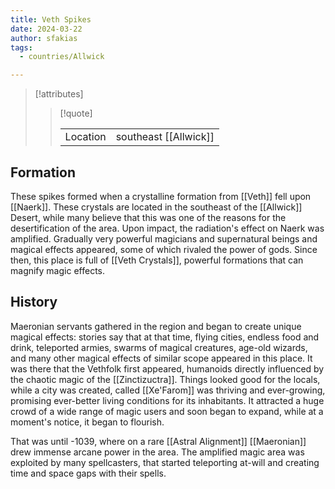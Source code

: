 ```yaml
---
title: Veth Spikes
date: 2024-03-22
author: sfakias
tags:
  - countries/Allwick

---
```

> [!attributes]
> 
> > [!quote]
> >
> > | | |
> > | --- | --- |
> > | Location | southeast [[Allwick]] |

## Formation

These spikes formed when a crystalline formation from [[Veth]] fell upon [[Naerk]]. These crystals are located in the southeast of the [[Allwick]] Desert, while many believe that this was one of the reasons for the desertification of the area. Upon impact, the radiation's effect on Naerk was amplified. Gradually very powerful magicians and supernatural beings and magical effects appeared, some of which rivaled the power of gods. Since then, this place is full of [[Veth Crystals]], powerful formations that can magnify magic effects.

## History

Maeronian servants gathered in the region and began to create unique magical effects: stories say that at that time, flying cities, endless food and drink, teleported armies, swarms of magical creatures, age-old wizards, and many other magical effects of similar scope appeared in this place. It was there that the Vethfolk first appeared, humanoids directly influenced by the chaotic magic of the [[Zinctizuctra]]. Things looked good for the locals, while a city was created, called [[Xe'Farom]] was thriving and ever-growing, promising ever-better living conditions for its inhabitants. It attracted a huge crowd of a wide range of magic users and soon began to expand, while at a moment's notice, it began to flourish.

That was until -1039, where on a rare [[Astral Alignment]] [[Maeronian]] drew immense arcane power in the area. The amplified magic area was exploited by many spellcasters, that started teleporting at-will and creating time and space gaps with their spells.
